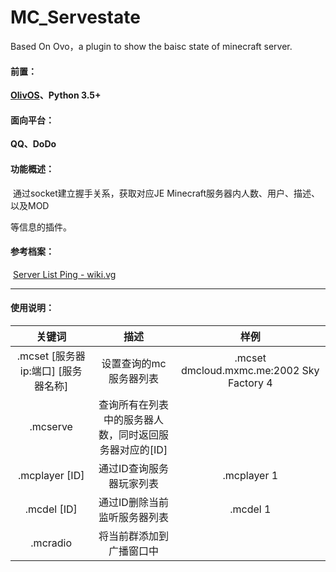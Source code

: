 # MC_Servestate
 Based On Ovo，a plugin to show the baisc state of minecraft server.

#### 前置：

**[	OlivOS](https://github.com/Yorunina/OlivOS)、Python 3.5+**

#### 面向平台：

 **QQ、DoDo**

#### 功能概述：

​	通过socket建立握手关系，获取对应JE Minecraft服务器内人数、用户、描述、以及MOD

等信息的插件。

#### 参考档案：

​	[Server List Ping - wiki.vg](https://wiki.vg/Server_List_Ping)

------

#### 使用说明：

|               关键词                 |                          描述                          |                   样例                    |
| :---------------------------------: | :----------------------------------------------------: | :---------------------------------------: |
| .mcset [服务器ip:端口] [服务器名称]   |                 设置查询的mc服务器列表                   | .mcset dmcloud.mxmc.me:2002 Sky Factory 4 |
|              .mcserve               | 查询所有在列表中的服务器人数，同时返回服务器对应的[ID]      |                                           |
|           .mcplayer [ID]            |                通过ID查询服务器玩家列表                  |                .mcplayer 1                |
|           .mcdel [ID]               |                通过ID删除当前监听服务器列表               |                  .mcdel 1                 |
|             .mcradio                |                将当前群添加到广播窗口中                   |                                          |
